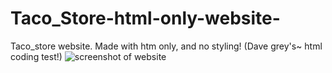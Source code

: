 # Taco_Store-html-only-website-
Taco_store website. Made with htm only, and no styling! (Dave grey's~ html coding test!)
<img src='' alt='screenshot of website'>
